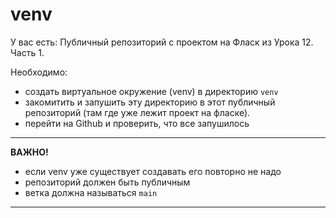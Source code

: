 venv
================

У вас есть: 
Публичный репозиторий с проектом на Фласк из Урока 12. Часть 1.

Необходимо:
- создать виртуальное окружение (venv) в директорию `venv`
- закомитить и запушить эту директорию в этот публичный репозиторий (там где уже лежит проект на фласке).
- перейти на Github и проверить, что все запушилось


--- 
**ВАЖНО!**

- если venv уже существует создавать его повторно не надо
- репозиторий должен быть публичным
- ветка должна называться `main`
---